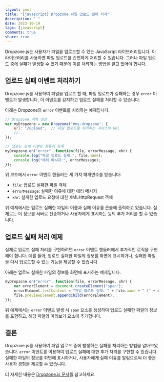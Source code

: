 ```yaml
---
layout: post
title: "[javascript] Dropzone 파일 업로드 실패 처리"
description: " "
date: 2023-10-19
tags: [javascript]
comments: true
share: true
---
```


Dropzone.js는 사용자가 파일을 업로드할 수 있는 JavaScript 라이브러리입니다. 이 라이브러리를 사용하면 파일 업로드를 간편하게 처리할 수 있습니다. 그러나 파일 업로드 중에 실패가 발생할 수 있기 때문에 이를 처리하는 방법을 알고 있어야 합니다.

## 업로드 실패 이벤트 처리하기

Dropzone.js를 사용하여 파일을 업로드 할 때, 파일 업로드가 실패하는 경우 `error` 이벤트가 발생합니다. 이 이벤트를 감지하고 업로드 실패를 처리할 수 있습니다.

아래는 Dropzone의 `error` 이벤트를 처리하는 예제입니다.

```javascript
// Dropzone 객체 생성
var myDropzone = new Dropzone("#my-dropzone", {
    url: "/upload",  // 파일 업로드를 처리하는 서비스의 URL
    //...
});

// 업로드 실패 이벤트 핸들러 등록
myDropzone.on("error", function(file, errorMessage, xhr) {
    console.log("파일 업로드 실패:", file.name);
    console.log("에러 메시지:", errorMessage);
});
```

위 코드에서 `error` 이벤트 핸들러는 세 가지 매개변수를 받습니다:
- `file`: 업로드 실패한 파일 객체
- `errorMessage`: 실패한 이유에 대한 에러 메시지
- `xhr`: 실패한 업로드 요청에 대한 XMLHttpRequest 객체

위 예제에서는 업로드 실패한 파일의 이름과 실패 이유를 콘솔에 출력하고 있습니다. 실제로는 이 정보를 서버로 전송하거나 사용자에게 표시하는 등의 추가 처리를 할 수 있습니다.

## 업로드 실패 처리 예제

실제로 업로드 실패 처리를 구현하려면 `error` 이벤트 핸들러에서 추가적인 로직을 구현해야 합니다. 예를 들어, 업로드 실패한 파일의 정보를 화면에 표시하거나, 실패한 파일을 다시 업로드할 수 있는 기능을 제공할 수 있습니다.

아래는 업로드 실패한 파일의 정보를 화면에 표시하는 예제입니다.

```javascript
myDropzone.on("error", function(file, errorMessage, xhr) {
    var errorElement = document.createElement("span");
    errorElement.textContent = "파일 업로드 실패: " + file.name + " (" + errorMessage + ")";
    file.previewElement.appendChild(errorElement);
});
```

위 예제에서는 `error` 이벤트 발생 시 `span` 요소를 생성하여 업로드 실패한 파일의 정보를 포함하고, 해당 파일의 미리보기 요소에 추가합니다.

## 결론

Dropzone.js를 사용하여 파일 업로드 중에 발생하는 실패를 처리하는 방법을 알아보았습니다. `error` 이벤트를 이용하여 업로드 실패에 대한 추가 처리를 구현할 수 있습니다. 실패한 파일의 정보를 화면에 표시하거나, 사용자에게 실패 이유를 알림으로써 더 좋은 사용자 경험을 제공할 수 있습니다.

더 자세한 내용은 [Dropzone.js 문서](https://www.dropzonejs.com/#event-list)를 참고하세요.